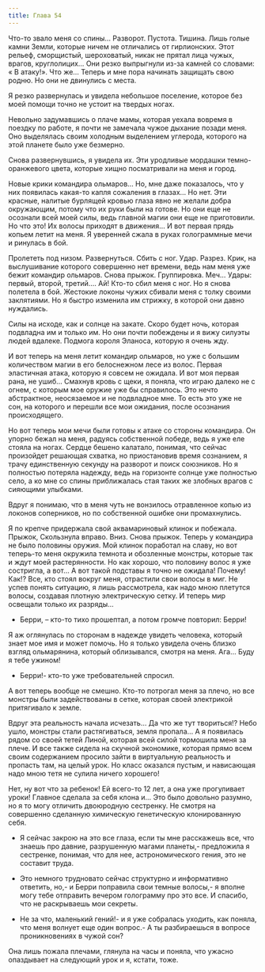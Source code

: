 ```yaml
---
title: Глава 54
---
```


Что-то звало меня со спины… Разворот. Пустота. Тишина. Лишь голые камни Земли, которые ничем не отличались от
гирлионских. Этот рельеф, сморщистый, шероховатый, никак не прятал лица чужых, врагов, круглолицих… Они резко выпрыгнули
из-за камней со словами: « В атаку!». Что же… Теперь и мне пора начинать защищать свою родню. Но они не двинулись с
места.

Я резко развернулась и увидела небольшое поселение, которое без моей помощи точно не устоит на твердых ногах.

Невольно задумавшись о плаче мамы, которая уехала вовремя в поездку по работе, я почти не замечала чужое дыхание позади
меня. Оно выделялась своим холодным выделением углерода, которого на этой планете было уже безмерно.

Снова развернувшись, я увидела их. Эти уродливые мордашки темно-оранжевого цвета, которые хищно посматривали на меня и
город.

Новые крики командира ольмаров… Но, мне даже показалось, что у них появилась какая-то капля сожаления в глазах… Но нет.
Эти красные, налитые бурлящей кровью глаза явно не желали добра окружающим, потому что их руки были на готове. Но они
еще не осознали всей моей силы, ведь главной магии они еще не приготовили. Но что это! Их волосы приходят в движения… И
вот первая прядь копьем летит на меня. Я уверенней сжала в руках голограммные мечи и ринулась в бой.

Пролететь под низом. Развернуться. Сбить с ног. Удар. Разрез. Крик, на выслушивание которого совершенно нет времени,
ведь нам меня уже бежит командир ольмаров. Снова прыжок. Группировка. Меч… Удары: первый, второй, третий…. Ай! Кто-то
сбил меня с ног. Но я снова полетела в бой. Жестокие локоны чужих сбивали меня с толку своими заклятиями. Но я быстро
изменила им стрижку, в которой они давно нуждались.

Силы на исходе, как и солнце на закате. Скоро будет ночь, которая подвладна им и только им. Но они почти побеждены и я
вижу силуэты людей вдалеке. Подмога короля Эланоса, которую я очень жду.

И вот теперь на меня летит командир ольмаров, но уже с большим количеством магии в его белоснежном лесе из волос. Первая
эластичная атака, которую я совсем не ожидала. И вот моя первая рана, не ушиб… Смахнув кровь с щеки, я поняла, что играю
далеко не с огнем, с которым мое оружие уже бы справилось. Это нечто абстрактное, неосязаемое и не подвладное мне. То
есть это уже не сон, на которого и перешли все мои ожидания, после осознания происходящего.

Но вот теперь мои мечи были готовы к атаке со стороны командира. Он упорно бежал на меня, радуясь собственной победе,
ведь я уже еле стояла на ногах. Сердце бешено калатало, понимая, что сейчас произойдет решающая схватка, но приостановив
время сознанием, я трачу единственную секунду на разворот и поиск союзников. Но я полностью потеряла надежду, ведь на
горизонте солнце уже полностью село, а ко мне со спины приближалась стая таких же злобных врагов с сияющими улыбками.

Вдруг я понимаю, что в меня чуть не вонзилось отравленное копью из локонов соперников, но по собственной ошибке они
промахнулись.

Я по крепче придержала свой аквамариновый клинок и побежала. Прыжок, Скользнула вправо. Вниз. Снова прыжок. Теперь у
командира не было половины оружия. Мой клинок поработал на славу, но вот теперь-то меня окружила темнота и обозленные
монстры, которые так и ждут моей растерянности. Но как хорошо, что половину волос я уже состригла, а вот… А вот такой
подставы я точно не ожидала! Почему! Как!? Все, кто стоял вокруг меня, отрастили свои волосы в миг. Не успев понять
ситуацию, я лишь рассмотрела, как надо мною плетутся волосы, создавая плотную электрическую сетку. И теперь мир освещали
только их разряды…

- Берри, – кто-то тихо прошептал, а потом громче повторил: Берри!

Я аж оглянулась по сторонам в надежде увидеть человека, который знает мое имя и может помочь. Но я только увидела очень
близко взгляд ольмарянина, который облизывался, смотря на меня. Ага… Буду я тебе ужином!

- Берри!- кто-то уже требовательней спросил.

А вот теперь вообще не смешно. Кто-то потрогал меня за плечо, но все монстры были задействованы в сетке, которая своей
электрикой притягивало к земле.

Вдруг эта реальность начала исчезать… Да что же тут твориться!? Небо ушло, монстры стали растягиваться, земля пропала… А
я появилась рядом со своей тетей Линой, которая всей силой тормошила меня за плече. И все также сидела на скучной
экономике, которая прямо всем своим содержанием просило зайти в виртуальную реальность и пропасть там, на целый урок. Но
класс оказался пустым, и нависающая надо мною тетя не сулила ничего хорошего!

Нет, ну вот что за ребенок! Ей всего-то 12 лет, а она уже прогуливает уроки! Главное сделала за себя клона и… Это было
довольно разумно, но я то могу отличить двоюродную сестренку. Не смотря на совершенно сделанную химическую генетическую
клонированную себя.

- Я сейчас закрою на это все глаза, если ты мне расскажешь все, что знаешь про давние, разрушенную магами планеты,-
  предложила я сестренке, понимая, что для нее, астрономического гения, это не составит труда.

- Это немного трудновато сейчас структурно и информативно ответить, но,- и Берри поправила свои темные волосы,- я вполне
  могу тебе отправить вечером голограмму про это все. И спасибо, что не раскрываешь мои секреты.

- Не за что, маленький гений!- и я уже собралась уходить, как поняла, что меня волнует еще один вопрос.- А ты
  разбираешься в вопросе проникновениях в чужой сон?

Она лишь пожала плечами, глянула на часы и поняла, что ужасно опаздывает на следующий урок и я, кстати, тоже.
